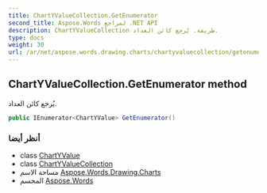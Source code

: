 ```yaml
---
title: ChartYValueCollection.GetEnumerator
second_title: Aspose.Words لمراجع .NET API
description: ChartYValueCollection طريقة. يُرجع كائن العداد.
type: docs
weight: 30
url: /ar/net/aspose.words.drawing.charts/chartyvaluecollection/getenumerator/
---
```

## ChartYValueCollection.GetEnumerator method

يُرجع كائن العداد.

```csharp
public IEnumerator<ChartYValue> GetEnumerator()
```

### أنظر أيضا

* class [ChartYValue](../../chartyvalue/)
* class [ChartYValueCollection](../)
* مساحة الاسم [Aspose.Words.Drawing.Charts](../../chartyvaluecollection/)
* المجسم [Aspose.Words](../../../)


